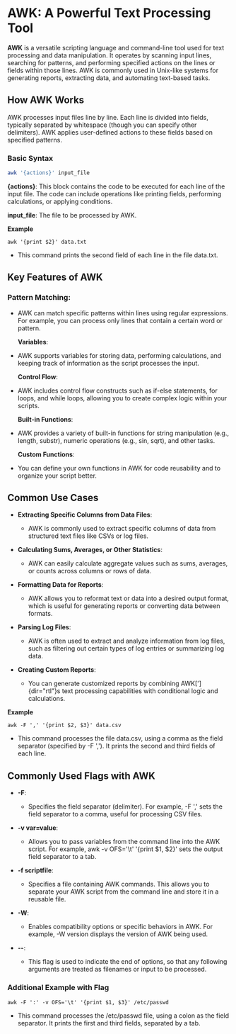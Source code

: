 # AWK: A Powerful Text Processing Tool

**AWK** is a versatile scripting language and command-line tool used for
text processing and data manipulation. It operates by scanning input
lines, searching for patterns, and performing specified actions on the
lines or fields within those lines. AWK is commonly used in Unix-like
systems for generating reports, extracting data, and automating
text-based tasks.

## How AWK Works

AWK processes input files line by line. Each line is divided into
fields, typically separated by whitespace (though you can specify other
delimiters). AWK applies user-defined actions to these fields based on
specified patterns.

### Basic Syntax

```bash
awk '{actions}' input_file
```

**{actions}**: This block contains the code to be executed for each line
of the input file. The code can include operations like printing fields,
performing calculations, or applying conditions.

**input_file**: The file to be processed by AWK.

**Example**

```
awk '{print $2}' data.txt
```

-   This command prints the second field of each line in the file
    data.txt.

## Key Features of AWK

### Pattern Matching:

-   AWK can match specific patterns within lines using regular
    expressions. For example, you can process only lines that contain a
    certain word or pattern.

    **Variables**:

-   AWK supports variables for storing data, performing calculations,
    and keeping track of information as the script processes the input.

    **Control Flow**:

-   AWK includes control flow constructs such as if-else statements, for
    loops, and while loops, allowing you to create complex logic within
    your scripts.

    **Built-in Functions**:

-   AWK provides a variety of built-in functions for string manipulation
    (e.g., length, substr), numeric operations (e.g., sin, sqrt), and
    other tasks.

    **Custom Functions**:

-   You can define your own functions in AWK for code reusability and to
    organize your script better.

## Common Use Cases

-   **Extracting Specific Columns from Data Files**:

    -   AWK is commonly used to extract specific columns of data from
        structured text files like CSVs or log files.

-   **Calculating Sums, Averages, or Other Statistics**:

    -   AWK can easily calculate aggregate values such as sums,
        averages, or counts across columns or rows of data.

-   **Formatting Data for Reports**:

    -   AWK allows you to reformat text or data into a desired output
        format, which is useful for generating reports or converting
        data between formats.

-   **Parsing Log Files**:

    -   AWK is often used to extract and analyze information from log
        files, such as filtering out certain types of log entries or
        summarizing log data.

-   **Creating Custom Reports**:

    -   You can generate customized reports by combining
        AWK[']{dir="rtl"}s text processing capabilities with conditional
        logic and calculations.

**Example**

```
awk -F ',' '{print $2, $3}' data.csv
```

-   This command processes the file data.csv, using a comma as the field
    separator (specified by -F \',\'). It prints the second and third
    fields of each line.

## Commonly Used Flags with AWK

-   **-F**:

    -   Specifies the field separator (delimiter). For example, -F \',\'
        sets the field separator to a comma, useful for processing CSV
        files.

-   **-v var=value**:

    -   Allows you to pass variables from the command line into the AWK
        script. For example, awk -v OFS=\'\\t\' \'{print \$1, \$2}\'
        sets the output field separator to a tab.

-   **-f scriptfile**:

    -   Specifies a file containing AWK commands. This allows you to
        separate your AWK script from the command line and store it in a
        reusable file.

-   **-W**:

    -   Enables compatibility options or specific behaviors in AWK. For
        example, -W version displays the version of AWK being used.

-   **\--**:

    -   This flag is used to indicate the end of options, so that any
        following arguments are treated as filenames or input to be
        processed.

### Additional Example with Flag

```
awk -F ':' -v OFS='\t' '{print $1, $3}' /etc/passwd
```

* This command processes the /etc/passwd file, using a colon as the field separator. It prints the first and third fields, separated by a tab.
